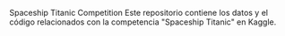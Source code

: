 Spaceship Titanic Competition
Este repositorio contiene los datos y el código relacionados con la competencia "Spaceship Titanic" en Kaggle.
